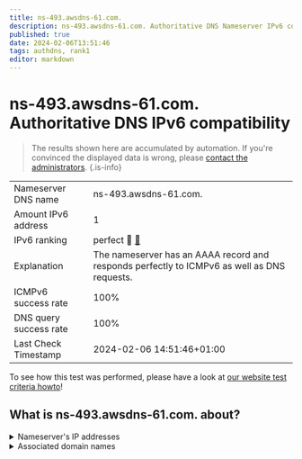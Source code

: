 ```yaml
---
title: ns-493.awsdns-61.com.
description: ns-493.awsdns-61.com. Authoritative DNS Nameserver IPv6 compatibility
published: true
date: 2024-02-06T13:51:46
tags: authdns, rank1
editor: markdown
---
```


# ns-493.awsdns-61.com. Authoritative DNS IPv6 compatibility

> The results shown here are accumulated by automation. If you're convinced the displayed data is wrong, please [contact the administrators](/howto/chat). 
{.is-info}




|   |   |
| - | - |
| Nameserver DNS name | ns-493.awsdns-61.com.
| Amount IPv6 address | 1
| IPv6 ranking | perfect :1st_place_medal: [🔗](/howto/ranking) |
| Explanation | The nameserver has an AAAA record and responds perfectly to ICMPv6 as well as DNS requests. |
| ICMPv6 success rate | 100%|
| DNS query success rate | 100% |
| Last Check Timestamp | 2024-02-06 14:51:46+01:00 |

To see how this test was performed, please have a look at [our website test criteria howto](/howto/testcriteria/authdns)!


## What is ns-493.awsdns-61.com. about?




<details>
<summary>Nameserver's IP addresses</summary>

2600:9000:5301:ed00::1

</details>



<details>
<summary>Associated domain names</summary>

crate.io

</details>
